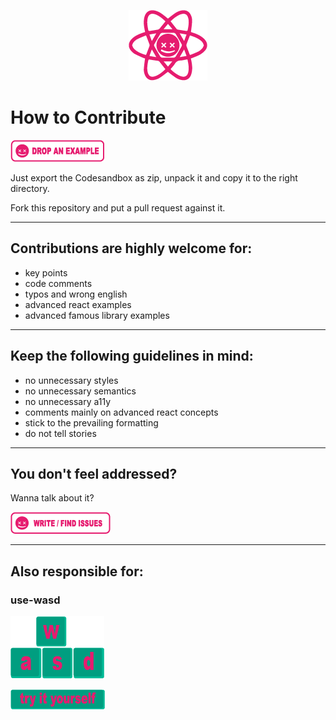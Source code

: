 <p align="center"><img src="../assets/png/dead-simple-react-logo.png"/></p>

# How to Contribute

<a href="https://githubbox.com/doemser/dead-simple-react/tree/main/examples/templates/dead-simple-example-start" target="_blank">![Write / Find Issues](../assets/png/drop-an-example.png)</a>

Just export the Codesandbox as zip, unpack it and copy it to the right directory.

Fork this repository and put a pull request against it.

---

## Contributions are highly welcome for:

- key points
- code comments
- typos and wrong english
- advanced react examples
- advanced famous library examples

---

## Keep the following guidelines in mind:

- no unnecessary styles
- no unnecessary semantics
- no unnecessary a11y
- comments mainly on advanced react concepts
- stick to the prevailing formatting
- do not tell stories

---

## You don't feel addressed?

Wanna talk about it?

<a href="https://github.com/doemser/dead-simple-react/issues" target="_blank">![Write / Find Issues](../assets/png/write-find-issues.png)</a>

---

## Also responsible for:

### use-wasd

<a href="https://githubbox.com/doemser/dead-simple-react/tree/main/examples/use-wasd/use-wasd-basic" target="_blank">![useWASD Basic example](../assets/png/use-wasd.png)</a>

<a href="https://githubbox.com/doemser/dead-simple-react/tree/main/examples/use-wasd/use-wasd-basic" target="_blank">![useWASD Basic example](../assets/png/use-wasd-try-it-yourself.png)</a>
